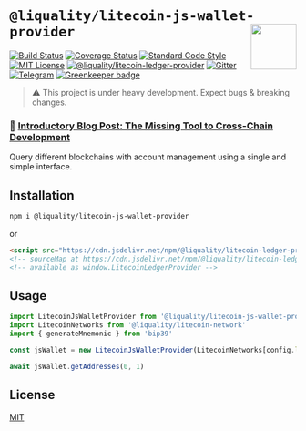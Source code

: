 # `@liquality/litecoin-js-wallet-provider` <img align="right" src="https://raw.githubusercontent.com/liquality/chainabstractionlayer/master/liquality-logo.png" height="80px" />


[![Build Status](https://travis-ci.com/liquality/chainabstractionlayer.svg?branch=master)](https://travis-ci.com/liquality/chainabstractionlayer)
[![Coverage Status](https://coveralls.io/repos/github/liquality/chainabstractionlayer/badge.svg?branch=master)](https://coveralls.io/github/liquality/chainabstractionlayer?branch=master)
[![Standard Code Style](https://img.shields.io/badge/codestyle-standard-brightgreen.svg)](https://github.com/standard/standard)
[![MIT License](https://img.shields.io/badge/license-MIT-brightgreen.svg)](../../LICENSE.md)
[![@liquality/litecoin-ledger-provider](https://img.shields.io/npm/dt/@liquality/litecoin-ledger-provider.svg)](https://npmjs.com/package/@liquality/litecoin-ledger-provider)
[![Gitter](https://img.shields.io/gitter/room/liquality/Lobby.svg)](https://gitter.im/liquality/Lobby?source=orgpage)
[![Telegram](https://img.shields.io/badge/chat-on%20telegram-blue.svg)](https://t.me/Liquality) [![Greenkeeper badge](https://badges.greenkeeper.io/liquality/chainabstractionlayer.svg)](https://greenkeeper.io/)

> :warning: This project is under heavy development. Expect bugs & breaking changes.

### :pencil: [Introductory Blog Post: The Missing Tool to Cross-Chain Development](https://medium.com/liquality/the-missing-tool-to-cross-chain-development-2ebfe898efa1)


Query different blockchains with account management using a single and simple interface.


## Installation

```bash
npm i @liquality/litecoin-js-wallet-provider
```

or

```html
<script src="https://cdn.jsdelivr.net/npm/@liquality/litecoin-ledger-provider@0.2.3/dist/litecoin-ledger-provider.min.js"></script>
<!-- sourceMap at https://cdn.jsdelivr.net/npm/@liquality/litecoin-ledger-provider@0.2.3/dist/litecoin-ledger-provider.min.js.map -->
<!-- available as window.LitecoinLedgerProvider -->
```


## Usage

```js
import LitecoinJsWalletProvider from '@liquality/litecoin-js-wallet-provider'
import LitecoinNetworks from '@liquality/litecoin-network'
import { generateMnemonic } from 'bip39'

const jsWallet = new LitecoinJsWalletProvider(LitecoinNetworks[config.litecoin.network], config.litecoin.rpc.host, config.litecoin.rpc.username, config.litecoin.rpc.password, generateMnemonic(256), 'bech32')

await jsWallet.getAddresses(0, 1)
```


## License

[MIT](../../LICENSE.md)

